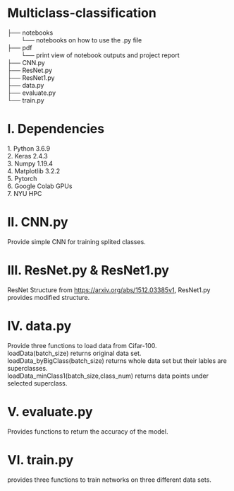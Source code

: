 # Multiclass-classification
├── notebooks  <br/>
&nbsp;&nbsp;&nbsp;&nbsp;&nbsp;&nbsp;&nbsp;&nbsp;└── notebooks on how to use the .py file <br/>
├── pdf <br/>
&nbsp;&nbsp;&nbsp;&nbsp;&nbsp;&nbsp;&nbsp;&nbsp;└── print view of notebook outputs and project report <br/>
├── CNN.py <br/>
├── ResNet.py <br/>
├── ResNet1.py <br/>
├── data.py  <br/>
├── evaluate.py <br/>
└── train.py <br/>

# I. Dependencies
1.&nbsp;Python 3.6.9<br/>
2.&nbsp;Keras 2.4.3<br/>
3.&nbsp;Numpy 1.19.4<br/>
4.&nbsp;Matplotlib 3.2.2<br/>
5.&nbsp;Pytorch<br/>
6.&nbsp;Google Colab GPUs<br/>
7.&nbsp;NYU HPC<br/>

# II. CNN.py
Provide simple CNN for training splited classes.<br/>

# III. ResNet.py & ResNet1.py
ResNet Structure from https://arxiv.org/abs/1512.03385v1, ResNet1.py provides modified structure. <br/>

# IV. data.py
Provide three functions to load data from Cifar-100.<br/>
loadData(batch_size) returns original data set.<br/>
loadData_byBigClass(batch_size) returns whole data set but their lables are superclasses.<br/>
loadData_minClass1(batch_size,class_num) returns data points under selected superclass. <br/>

# V. evaluate.py
Provides functions to return the accuracy of the model.

# VI. train.py
provides three functions to train networks on three different data sets.
